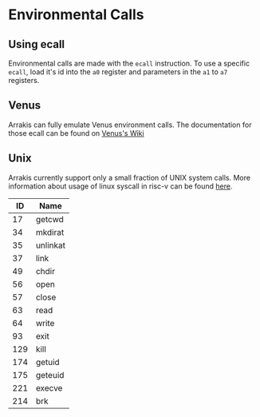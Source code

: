 # Environmental Calls

## Using ecall

Environmental calls are made with the `ecall` instruction.
To use a specific `ecall`, load it's id into the `a0` register and parameters in
the `a1` to `a7` registers.

## Venus

Arrakis can fully emulate Venus environment calls. The documentation for those
ecall can be found on
[Venus's Wiki](https://github.com/kvakil/venus/wiki/Environmental-Calls)

## Unix

Arrakis currently support only a small fraction of UNIX system calls.
More information about usage of linux syscall in risc-v can be found
[here](https://jborza.com/post/2021-05-11-riscv-linux-syscalls/).

| ID    | Name      |
|-------|-----------|
| 17    | getcwd    |
| 34    | mkdirat   |
| 35    | unlinkat  |
| 37    | link      |
| 49    | chdir     |
| 56    | open      |
| 57    | close     |
| 63    | read      |
| 64    | write     |
| 93    | exit      |
| 129   | kill      |
| 174   | getuid    |
| 175   | geteuid   |
| 221   | execve    |
| 214   | brk       |
